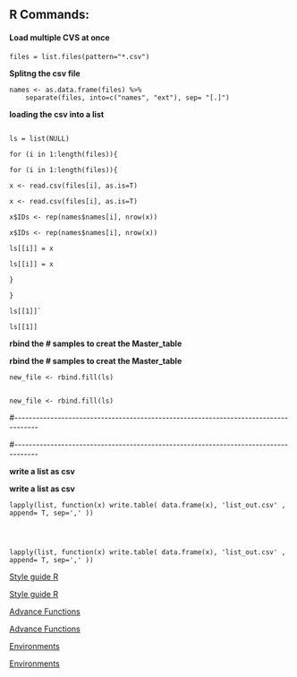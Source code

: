 
##  R Commands:

####  Load multiple CVS at once

```
files = list.files(pattern="*.csv")
```

**Splitng the csv file**
```
names <- as.data.frame(files) %>%
	separate(files, into=c("names", "ext"), sep= "[.]")
```

**loading the csv into a list**

```

ls = list(NULL)

for (i in 1:length(files)){

for (i in 1:length(files)){

x <- read.csv(files[i], as.is=T)

x <- read.csv(files[i], as.is=T)

x$IDs <- rep(names$names[i], nrow(x))

x$IDs <- rep(names$names[i], nrow(x))

ls[[i]] = x

ls[[i]] = x

}

}

ls[[1]]`

ls[[1]]

```

**rbind the # samples to creat the Master_table**

**rbind the # samples to creat the Master_table**

`new_file <- rbind.fill(ls)`

```

new_file <- rbind.fill(ls)

```

#------------------------------------------------------------------------------------

#------------------------------------------------------------------------------------

**write a list as csv**

**write a list as csv**

`lapply(list, function(x) write.table( data.frame(x), 'list_out.csv' , append= T, sep=',' ))`

```

  

lapply(list, function(x) write.table( data.frame(x), 'list_out.csv' , append= T, sep=',' ))

```

  

  

[Style guide R](http://adv-r.had.co.nz/Style.html)

[Style guide R](http://adv-r.had.co.nz/Style.html)

[Advance Functions](http://adv-r.had.co.nz/Functions.html)

[Advance Functions](http://adv-r.had.co.nz/Functions.html)

[Environments](http://adv-r.had.co.nz/Environments.html)

[Environments](http://adv-r.had.co.nz/Environments.html)

<!--stackedit_data:

<!--stackedit_data:
<!--stackedit_data:
eyJoaXN0b3J5IjpbMTk5NjU5MTMwOSwtMTg0ODM5Njg5XX0=
-->